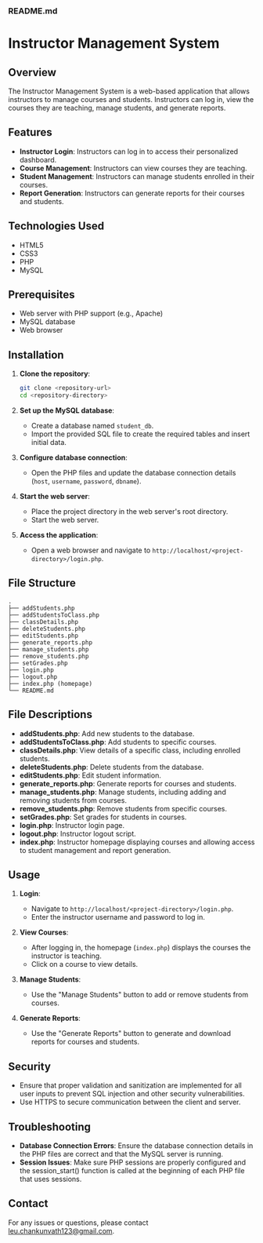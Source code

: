 ### README.md

# Instructor Management System

## Overview
The Instructor Management System is a web-based application that allows instructors to manage courses and students. Instructors can log in, view the courses they are teaching, manage students, and generate reports.

## Features
- **Instructor Login**: Instructors can log in to access their personalized dashboard.
- **Course Management**: Instructors can view courses they are teaching.
- **Student Management**: Instructors can manage students enrolled in their courses.
- **Report Generation**: Instructors can generate reports for their courses and students.

## Technologies Used
- HTML5
- CSS3
- PHP
- MySQL

## Prerequisites
- Web server with PHP support (e.g., Apache)
- MySQL database
- Web browser

## Installation

1. **Clone the repository**:
   ```bash
   git clone <repository-url>
   cd <repository-directory>
   ```

2. **Set up the MySQL database**:
   - Create a database named `student_db`.
   - Import the provided SQL file to create the required tables and insert initial data.


3. **Configure database connection**:
   - Open the PHP files and update the database connection details (`host`, `username`, `password`, `dbname`).

4. **Start the web server**:
   - Place the project directory in the web server's root directory.
   - Start the web server.

5. **Access the application**:
   - Open a web browser and navigate to `http://localhost/<project-directory>/login.php`.

## File Structure

```
.
├── addStudents.php
├── addStudentsToClass.php
├── classDetails.php
├── deleteStudents.php
├── editStudents.php
├── generate_reports.php
├── manage_students.php
├── remove_students.php
├── setGrades.php
├── login.php
├── logout.php
├── index.php (homepage)
└── README.md
```

## File Descriptions

- **addStudents.php**: Add new students to the database.
- **addStudentsToClass.php**: Add students to specific courses.
- **classDetails.php**: View details of a specific class, including enrolled students.
- **deleteStudents.php**: Delete students from the database.
- **editStudents.php**: Edit student information.
- **generate_reports.php**: Generate reports for courses and students.
- **manage_students.php**: Manage students, including adding and removing students from courses.
- **remove_students.php**: Remove students from specific courses.
- **setGrades.php**: Set grades for students in courses.
- **login.php**: Instructor login page.
- **logout.php**: Instructor logout script.
- **index.php**: Instructor homepage displaying courses and allowing access to student management and report generation.

## Usage

1. **Login**:
   - Navigate to `http://localhost/<project-directory>/login.php`.
   - Enter the instructor username and password to log in.

2. **View Courses**:
   - After logging in, the homepage (`index.php`) displays the courses the instructor is teaching.
   - Click on a course to view details.

3. **Manage Students**:
   - Use the "Manage Students" button to add or remove students from courses.

4. **Generate Reports**:
   - Use the "Generate Reports" button to generate and download reports for courses and students.

## Security

- Ensure that proper validation and sanitization are implemented for all user inputs to prevent SQL injection and other security vulnerabilities.
- Use HTTPS to secure communication between the client and server.

## Troubleshooting

- **Database Connection Errors**: Ensure the database connection details in the PHP files are correct and that the MySQL server is running.
- **Session Issues**: Make sure PHP sessions are properly configured and the session_start() function is called at the beginning of each PHP file that uses sessions.


## Contact

For any issues or questions, please contact leu.chankunvath123@gmail.com.
